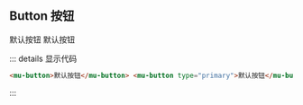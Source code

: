 ## Button 按钮

<mu-button>默认按钮</mu-button>
<mu-button type="primary">默认按钮</mu-button>

::: details 显示代码

```html
<mu-button>默认按钮</mu-button> <mu-button type="primary">默认按钮</mu-button>
```

:::